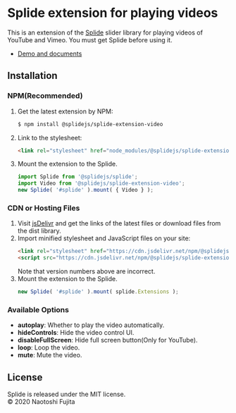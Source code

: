 # Splide extension for playing videos
This is an extension of the [Splide](https://github.com/Splidejs/splide) slider library for playing videos of YouTube and Vimeo. You must get Splide before using it.

* [Demo and documents](https://splidejs.com/video/)

## Installation
### NPM(Recommended)
1. Get the latest extension by NPM:
    ```bash
    $ npm install @splidejs/splide-extension-video
    ```
1. Link to the stylesheet:
    ```html
    <link rel="stylesheet" href="node_modules/@splidejs/splide-extension-video/dist/css/splide-extension-video.min.css">
    ```
1. Mount the extension to the Splide.
    ```javascript
    import Splide from '@splidejs/splide';
    import Video from '@splidejs/splide-extension-video';
    new Splide( '#splide' ).mount( { Video } );
    ```
    
### CDN or Hosting Files
1. Visit [jsDelivr](https://www.jsdelivr.com/package/npm/@splidejs/splide-extension-video) and get the links of the latest files or download files from the dist library.
1. Import minified stylesheet and JavaScript files on your site:
    ```html
    <link rel="stylesheet" href="https://cdn.jsdelivr.net/npm/@splidejs/splide-extension-video@0.0.2/dist/css/splide-extension-video.min.css">
    <script src="https://cdn.jsdelivr.net/npm/@splidejs/splide-extension-video@0.0.2/dist/js/splide-extension-video.min.js">
    ```
    Note that version numbers above are incorrect.
1. Mount the extension to the Splide.
    ```javascript
    new Splide( '#splide' ).mount( splide.Extensions );
    ```
    
### Available Options
* **autoplay**: Whether to play the video automatically.
* **hideControls**: Hide the video control UI.
* **disableFullScreen**: Hide full screen button(Only for YouTube).
* **loop**: Loop the video.
* **mute**: Mute the video.

## License
Splide is released under the MIT license.  
© 2020 Naotoshi Fujita